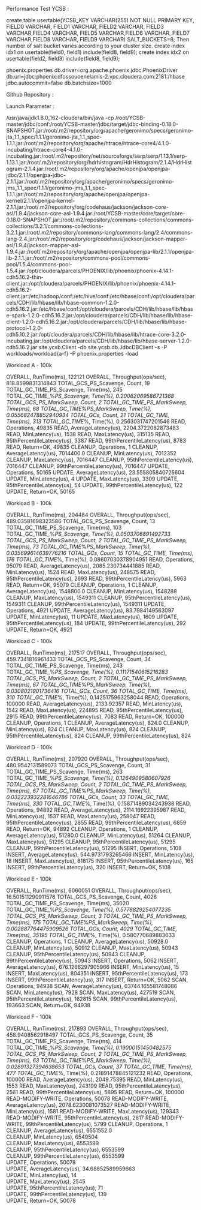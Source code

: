 Performance Test YCSB : 

create table usertable(YCSB_KEY VARCHAR(255) NOT NULL PRIMARY KEY, FIELD0 VARCHAR, FIELD1 VARCHAR, FIELD2 VARCHAR, FIELD3 VARCHAR,FIELD4 VARCHAR, FIELD5 VARCHAR,FIELD6 VARCHAR, FIELD7 VARCHAR,FIELD8 VARCHAR, FIELD9 VARCHAR) SALT_BUCKETS=8;
Then number of salt bucket varies according to your cluster size. 
create index idx1 on usertable(field0, field1) include(field8, field9);
create index idx2 on usertable(field2, field3) include(field8, field9);

phoenix.properties
db.driver=org.apache.phoenix.jdbc.PhoenixDriver
db.url=jdbc:phoenix:dfossouoenelamis-2.vpc.cloudera.com:2181:/hbase
jdbc.autocommit=false
db.batchsize=1000


Github Repository : 


Launch Parameter : 

/usr/java/jdk1.8.0_162-cloudera/bin/java -cp /root/YCSB-master/jdbc/conf:/root/YCSB-master/jdbc/target/jdbc-binding-0.18.0-SNAPSHOT.jar:/root/.m2/repository/org/apache/geronimo/specs/geronimo-jta_1.1_spec/1.1.1/geronimo-jta_1.1_spec-1.1.1.jar:/root/.m2/repository/org/apache/htrace/htrace-core4/4.1.0-incubating/htrace-core4-4.1.0-incubating.jar:/root/.m2/repository/net/sourceforge/serp/serp/1.13.1/serp-1.13.1.jar:/root/.m2/repository/org/hdrhistogram/HdrHistogram/2.1.4/HdrHistogram-2.1.4.jar:/root/.m2/repository/org/apache/openjpa/openjpa-jdbc/2.1.1/openjpa-jdbc-2.1.1.jar:/root/.m2/repository/org/apache/geronimo/specs/geronimo-jms_1.1_spec/1.1.1/geronimo-jms_1.1_spec-1.1.1.jar:/root/.m2/repository/org/apache/openjpa/openjpa-kernel/2.1.1/openjpa-kernel-2.1.1.jar:/root/.m2/repository/org/codehaus/jackson/jackson-core-asl/1.9.4/jackson-core-asl-1.9.4.jar:/root/YCSB-master/core/target/core-0.18.0-SNAPSHOT.jar:/root/.m2/repository/commons-collections/commons-collections/3.2.1/commons-collections-3.2.1.jar:/root/.m2/repository/commons-lang/commons-lang/2.4/commons-lang-2.4.jar:/root/.m2/repository/org/codehaus/jackson/jackson-mapper-asl/1.9.4/jackson-mapper-asl-1.9.4.jar:/root/.m2/repository/org/apache/openjpa/openjpa-lib/2.1.1/openjpa-lib-2.1.1.jar:/root/.m2/repository/commons-pool/commons-pool/1.5.4/commons-pool-1.5.4.jar:/opt/cloudera/parcels/PHOENIX/lib/phoenix/phoenix-4.14.1-cdh5.16.2-thin-client.jar:/opt/cloudera/parcels/PHOENIX/lib/phoenix/phoenix-4.14.1-cdh5.16.2-client.jar:/etc/hadoop/conf:/etc/hive/conf:/etc/hbase/conf:/opt/cloudera/parcels/CDH/lib/hbase/lib/hbase-common-1.2.0-cdh5.16.2.jar:/etc/hbase/conf:/opt/cloudera/parcels/CDH/lib/hbase/lib/hbase-spark-1.2.0-cdh5.16.2.jar:/opt/cloudera/parcels/CDH/lib/hbase/lib/hbase-client-1.2.0-cdh5.16.2.jar:/opt/cloudera/parcels/CDH/lib/hbase/lib/hbase-protocol-1.2.0-cdh5.10.2.jar:/opt/cloudera/parcels/CDH/lib/hbase/lib/htrace-core-3.2.0-incubating.jar:/opt/cloudera/parcels/CDH/lib/hbase/lib/hbase-server-1.2.0-cdh5.16.2.jar site.ycsb.Client -db site.ycsb.db.JdbcDBClient -s -P workloads/workload{a-f} -P phoenix.properties -load

Workload A - 100k 

OVERALL, RunTime(ms), 122121
OVERALL, Throughput(ops/sec), 818.8599831314843
TOTAL_GCS_PS_Scavenge, Count, 19
TOTAL_GC_TIME_PS_Scavenge, Time(ms), 245
TOTAL_GC_TIME_%_PS_Scavenge, Time(%), 0.20062069586721368
TOTAL_GCS_PS_MarkSweep, Count, 2
TOTAL_GC_TIME_PS_MarkSweep, Time(ms), 68
TOTAL_GC_TIME_%_PS_MarkSweep, Time(%), 0.055682478852940934
TOTAL_GCs, Count, 21
TOTAL_GC_TIME, Time(ms), 313
TOTAL_GC_TIME_%, Time(%), 0.2563031747201546
READ, Operations, 49835
READ, AverageLatency(us), 2204.3722082873483
READ, MinLatency(us), 1538
READ, MaxLatency(us), 315135
READ, 95thPercentileLatency(us), 3387
READ, 99thPercentileLatency(us), 8783
READ, Return=OK, 49835
CLEANUP, Operations, 1
CLEANUP, AverageLatency(us), 7014400.0
CLEANUP, MinLatency(us), 7012352
CLEANUP, MaxLatency(us), 7016447
CLEANUP, 95thPercentileLatency(us), 7016447
CLEANUP, 99thPercentileLatency(us), 7016447
UPDATE, Operations, 50165
UPDATE, AverageLatency(us), 23.555805840725604
UPDATE, MinLatency(us), 4
UPDATE, MaxLatency(us), 3309
UPDATE, 95thPercentileLatency(us), 54
UPDATE, 99thPercentileLatency(us), 122
UPDATE, Return=OK, 50165

Workload B - 100k

OVERALL, RunTime(ms), 204484
OVERALL, Throughput(ops/sec), 489.03581698323586
TOTAL_GCS_PS_Scavenge, Count, 13
TOTAL_GC_TIME_PS_Scavenge, Time(ms), 103
TOTAL_GC_TIME_%_PS_Scavenge, Time(%), 0.0503706891492733
TOTAL_GCS_PS_MarkSweep, Count, 2
TOTAL_GC_TIME_PS_MarkSweep, Time(ms), 73
TOTAL_GC_TIME_%_PS_MarkSweep, Time(%), 0.035699614639776216
TOTAL_GCs, Count, 15
TOTAL_GC_TIME, Time(ms), 176
TOTAL_GC_TIME_%, Time(%), 0.08607030378904951
READ, Operations, 95079
READ, AverageLatency(us), 2085.230734441885
READ, MinLatency(us), 1524
READ, MaxLatency(us), 248575
READ, 95thPercentileLatency(us), 2693
READ, 99thPercentileLatency(us), 5963
READ, Return=OK, 95079
CLEANUP, Operations, 1
CLEANUP, AverageLatency(us), 1548800.0
CLEANUP, MinLatency(us), 1548288
CLEANUP, MaxLatency(us), 1549311
CLEANUP, 95thPercentileLatency(us), 1549311
CLEANUP, 99thPercentileLatency(us), 1549311
UPDATE, Operations, 4921
UPDATE, AverageLatency(us), 83.7984149563097
UPDATE, MinLatency(us), 11
UPDATE, MaxLatency(us), 1609
UPDATE, 95thPercentileLatency(us), 184
UPDATE, 99thPercentileLatency(us), 292
UPDATE, Return=OK, 4921

Workload C - 100k

OVERALL, RunTime(ms), 217517
OVERALL, Throughput(ops/sec), 459.7341816961433
TOTAL_GCS_PS_Scavenge, Count, 34
TOTAL_GC_TIME_PS_Scavenge, Time(ms), 243
TOTAL_GC_TIME_%_PS_Scavenge, Time(%), 0.11171540615216283
TOTAL_GCS_PS_MarkSweep, Count, 2
TOTAL_GC_TIME_PS_MarkSweep, Time(ms), 67
TOTAL_GC_TIME_%_PS_MarkSweep, Time(%), 0.0308021901736416
TOTAL_GCs, Count, 36
TOTAL_GC_TIME, Time(ms), 310
TOTAL_GC_TIME_%, Time(%), 0.1425175963258044
READ, Operations, 100000
READ, AverageLatency(us), 2133.92357
READ, MinLatency(us), 1542
READ, MaxLatency(us), 224895
READ, 95thPercentileLatency(us), 2915
READ, 99thPercentileLatency(us), 7083
READ, Return=OK, 100000
CLEANUP, Operations, 1
CLEANUP, AverageLatency(us), 824.0
CLEANUP, MinLatency(us), 824
CLEANUP, MaxLatency(us), 824
CLEANUP, 95thPercentileLatency(us), 824
CLEANUP, 99thPercentileLatency(us), 824

Workload D - 100k

OVERALL, RunTime(ms), 207920
OVERALL, Throughput(ops/sec), 480.9542131589073
TOTAL_GCS_PS_Scavenge, Count, 31
TOTAL_GC_TIME_PS_Scavenge, Time(ms), 263
TOTAL_GC_TIME_%_PS_Scavenge, Time(%), 0.1264909580607926
TOTAL_GCS_PS_MarkSweep, Count, 2
TOTAL_GC_TIME_PS_MarkSweep, Time(ms), 67
TOTAL_GC_TIME_%_PS_MarkSweep, Time(%), 0.032223932281646786
TOTAL_GCs, Count, 33
TOTAL_GC_TIME, Time(ms), 330
TOTAL_GC_TIME_%, Time(%), 0.15871489034243938
READ, Operations, 94892
READ, AverageLatency(us), 2114.16922395987
READ, MinLatency(us), 1537
READ, MaxLatency(us), 258047
READ, 95thPercentileLatency(us), 2855
READ, 99thPercentileLatency(us), 6859
READ, Return=OK, 94892
CLEANUP, Operations, 1
CLEANUP, AverageLatency(us), 51280.0
CLEANUP, MinLatency(us), 51264
CLEANUP, MaxLatency(us), 51295
CLEANUP, 95thPercentileLatency(us), 51295
CLEANUP, 99thPercentileLatency(us), 51295
INSERT, Operations, 5108
INSERT, AverageLatency(us), 544.9731793265466
INSERT, MinLatency(us), 18
INSERT, MaxLatency(us), 818175
INSERT, 95thPercentileLatency(us), 165
INSERT, 99thPercentileLatency(us), 320
INSERT, Return=OK, 5108


Workload E - 100k 

OVERALL, RunTime(ms), 6060051
OVERALL, Throughput(ops/sec), 16.501511290911576
TOTAL_GCS_PS_Scavenge, Count, 4026
TOTAL_GC_TIME_PS_Scavenge, Time(ms), 35020
TOTAL_GC_TIME_%_PS_Scavenge, Time(%), 0.5778829254077235
TOTAL_GCS_PS_MarkSweep, Count, 3
TOTAL_GC_TIME_PS_MarkSweep, Time(ms), 175
TOTAL_GC_TIME_%_PS_MarkSweep, Time(%), 0.002887764475909526
TOTAL_GCs, Count, 4029
TOTAL_GC_TIME, Time(ms), 35195
TOTAL_GC_TIME_%, Time(%), 0.580770689883633
CLEANUP, Operations, 1
CLEANUP, AverageLatency(us), 50928.0
CLEANUP, MinLatency(us), 50912
CLEANUP, MaxLatency(us), 50943
CLEANUP, 95thPercentileLatency(us), 50943
CLEANUP, 99thPercentileLatency(us), 50943
INSERT, Operations, 5062
INSERT, AverageLatency(us), 676.1266297905966
INSERT, MinLatency(us), 15
INSERT, MaxLatency(us), 804351
INSERT, 95thPercentileLatency(us), 173
INSERT, 99thPercentileLatency(us), 317
INSERT, Return=OK, 5062
SCAN, Operations, 94938
SCAN, AverageLatency(us), 63744.165581748086
SCAN, MinLatency(us), 7928
SCAN, MaxLatency(us), 427519
SCAN, 95thPercentileLatency(us), 162815
SCAN, 99thPercentileLatency(us), 193663
SCAN, Return=OK, 94938


Workload F - 100k

OVERALL, RunTime(ms), 217893
OVERALL, Throughput(ops/sec), 458.9408562918497
TOTAL_GCS_PS_Scavenge, Count, 35
TOTAL_GC_TIME_PS_Scavenge, Time(ms), 414
TOTAL_GC_TIME_%_PS_Scavenge, Time(%), 0.19000151450482575
TOTAL_GCS_PS_MarkSweep, Count, 2
TOTAL_GC_TIME_PS_MarkSweep, Time(ms), 63
TOTAL_GC_TIME_%_PS_MarkSweep, Time(%), 0.02891327394638653
TOTAL_GCs, Count, 37
TOTAL_GC_TIME, Time(ms), 477
TOTAL_GC_TIME_%, Time(%), 0.21891478845121232
READ, Operations, 100000
READ, AverageLatency(us), 2049.75395
READ, MinLatency(us), 1553
READ, MaxLatency(us), 243199
READ, 95thPercentileLatency(us), 2561
READ, 99thPercentileLatency(us), 5895
READ, Return=OK, 100000
READ-MODIFY-WRITE, Operations, 50078
READ-MODIFY-WRITE, AverageLatency(us), 2078.6230081073527
READ-MODIFY-WRITE, MinLatency(us), 1581
READ-MODIFY-WRITE, MaxLatency(us), 129343
READ-MODIFY-WRITE, 95thPercentileLatency(us), 2617
READ-MODIFY-WRITE, 99thPercentileLatency(us), 5799
CLEANUP, Operations, 1  
CLEANUP, AverageLatency(us), 6551552.0  
CLEANUP, MinLatency(us), 6549504  
CLEANUP, MaxLatency(us), 6553599  
CLEANUP, 95thPercentileLatency(us), 6553599  
CLEANUP, 99thPercentileLatency(us), 6553599  
UPDATE, Operations, 50078  
UPDATE, AverageLatency(us), 34.68852589959663  
UPDATE, MinLatency(us), 14  
UPDATE, MaxLatency(us), 2545  
UPDATE, 95thPercentileLatency(us), 71  
UPDATE, 99thPercentileLatency(us), 139  
UPDATE, Return=OK, 50078

